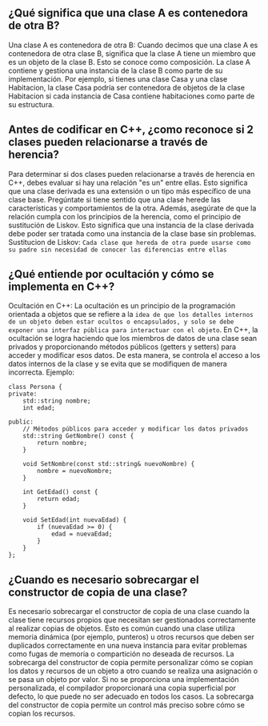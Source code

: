 ## ¿Qué significa que una clase A es contenedora de otra B?

Una clase A es contenedora de otra B: Cuando decimos que una clase A es contenedora de otra clase B, significa que la clase A tiene un miembro que es un objeto de la clase B. Esto se conoce como composición. La clase A contiene y gestiona una instancia de la clase B como parte de su implementación. Por ejemplo, si tienes una clase Casa y una clase Habitacion, la clase Casa podría ser contenedora de objetos de la clase Habitacion si cada instancia de Casa contiene habitaciones como parte de su estructura.

## Antes de codificar en C++, ¿como reconoce si 2 clases pueden relacionarse a través de herencia?
Para determinar si dos clases pueden relacionarse a través de herencia en C++, debes evaluar si hay una relación "es un" entre ellas. Esto significa que una clase derivada es una extensión o un tipo más específico de una clase base. Pregúntate si tiene sentido que una clase herede las características y comportamientos de la otra. Además, asegúrate de que la relación cumpla con los principios de la herencia, como el principio de sustitución de Liskov. Esto significa que una instancia de la clase derivada debe poder ser tratada como una instancia de la clase base sin problemas.
Sustitucion de Liskov:
`Cada clase que hereda de otra puede usarse como su padre sin necesidad de conocer las diferencias entre ellas`

## ¿Qué entiende por ocultación y cómo se implementa en C++?

Ocultación en C++: La ocultación es un principio de la programación orientada a objetos que se refiere a la `idea de que los detalles internos de un objeto deben estar ocultos o encapsulados, y solo se debe exponer una interfaz pública para interactuar con el objeto`. En C++, la ocultación se logra haciendo que los miembros de datos de una clase sean privados y proporcionando métodos públicos (getters y setters) para acceder y modificar esos datos. De esta manera, se controla el acceso a los datos internos de la clase y se evita que se modifiquen de manera incorrecta.
Ejemplo:
```
class Persona {
private:
    std::string nombre;
    int edad;

public:
    // Métodos públicos para acceder y modificar los datos privados
    std::string GetNombre() const {
        return nombre;
    }

    void SetNombre(const std::string& nuevoNombre) {
        nombre = nuevoNombre;
    }

    int GetEdad() const {
        return edad;
    }

    void SetEdad(int nuevaEdad) {
        if (nuevaEdad >= 0) {
            edad = nuevaEdad;
        }
    }
};
```


## ¿Cuando es necesario sobrecargar el constructor de copia de una clase?
Es necesario sobrecargar el constructor de copia de una clase cuando la clase tiene recursos propios que necesitan ser gestionados correctamente al realizar copias de objetos. Esto es común cuando una clase utiliza memoria dinámica (por ejemplo, punteros) u otros recursos que deben ser duplicados correctamente en una nueva instancia para evitar problemas como fugas de memoria o compartición no deseada de recursos.
La sobrecarga del constructor de copia permite personalizar cómo se copian los datos y recursos de un objeto a otro cuando se realiza una asignación o se pasa un objeto por valor. Si no se proporciona una implementación personalizada, el compilador proporcionará una copia superficial por defecto, lo que puede no ser adecuado en todos los casos. La sobrecarga del constructor de copia permite un control más preciso sobre cómo se copian los recursos.
